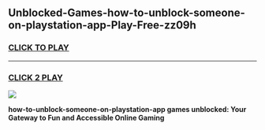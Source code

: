 
## Unblocked-Games-how-to-unblock-someone-on-playstation-app-Play-Free-zz09h
<h3>
<a href="https://premium76.site?title=how-to-unblock-someone-on-playstation-app&ref=12A">CLICK TO PLAY</a></h3>
<hr>

<h3>
<a href="https://premium76.site?title=how-to-unblock-someone-on-playstation-app&ref=12A">CLICK 2 PLAY</a>
  
</h3>

<a href="https://premium76.site?title=how-to-unblock-someone-on-playstation-app&ref=12A"><img src="https://clearcache.store/games.png"></a>


**how-to-unblock-someone-on-playstation-app games unblocked: Your Gateway to Fun and Accessible Online Gaming**
